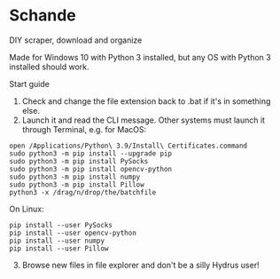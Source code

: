 # Schande
DIY scraper, download and organize

Made for Windows 10 with Python 3 installed, but any OS with Python 3 installed should work.

Start guide
1. Check and change the file extension back to .bat if it's in something else.
2. Launch it and read the CLI message. Other systems must launch it through Terminal, e.g. for MacOS:
```
open /Applications/Python\ 3.9/Install\ Certificates.command
sudo python3 -m pip install --upgrade pip
sudo python3 -m pip install PySocks
sudo python3 -m pip install opencv-python
sudo python3 -m pip install numpy
sudo python3 -m pip install Pillow
python3 -x /drag/n/drop/the/batchfile
```

On Linux:
```
pip install --user PySocks
pip install --user opencv-python
pip install --user numpy
pip install --user Pillow
```

3. Browse new files in file explorer and don't be a silly Hydrus user!
